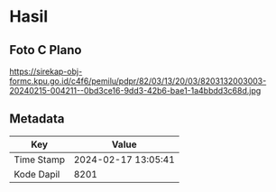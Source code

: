 # Hasil

## Foto C Plano

https://sirekap-obj-formc.kpu.go.id/c4f6/pemilu/pdpr/82/03/13/20/03/8203132003003-20240215-004211--0bd3ce16-9dd3-42b6-bae1-1a4bbdd3c68d.jpg


## Metadata

| Key        | Value               |
| ---------- | ------------------- |
| Time Stamp | 2024-02-17 13:05:41 |
| Kode Dapil | 8201                |



